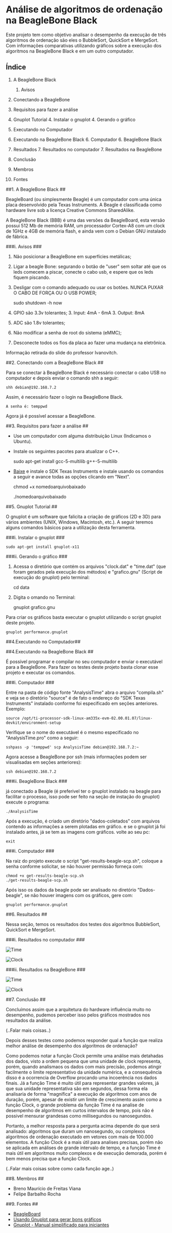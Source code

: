 # Análise de algoritmos de ordenação na BeagleBone Black #

Este projeto tem como objetivo analisar o desempenho da execução de três algoritmos de ordenação são eles o BubbleSort, QuickSort e MergeSort. Com informações comparativas utilizando gráficos sobre a execução dos algoritmos na BeagleBone Black e em um outro computador.

## Índice ##

1. A BeagleBone Black
	1. Avisos
2. Conectando a BeagleBone
3. Requisitos para fazer a análise
4. Gnuplot Tutorial
	4. Instalar o gnuplot
	4. Gerando o gráfico
5. Executando no Computador
6. Executando na BeagleBone Black
	6. Computador
	6. BeagleBone Black

7. Resultados
	7. Resultados no computador
	7. Resultados na BeagleBone
8. Conclusão
9. Membros
10. Fontes

##1. A BeagleBone Black ##

BeagleBoard (ou simplesmente Beagle) é um computador com uma única placa desenvolvido pela Texas Instruments. A Beagle é classificada como hardware livre sob a licença Creative Commons SharedAlike.

A BeagleBone Black (BBB) é uma das versões da BeagleBoard, esta versão possui 512 Mb de memória RAM, um processador Cortex-A8 com um clock de 1GHz e 4GB de memória flash, e ainda vem com o Debian GNU instalado de fábrica.

###i. Avisos ###

1. Não posicionar a BeagleBone em superfícies metálicas;
2. Ligar a beagle Bone: segurando o botão de "user" sem soltar até que os leds comecem a piscar, conecte o cabo usb, e espere que os leds fiquem piscando.

2. Desligar com o comando adequado ou usar os botões. NUNCA PUXAR O CABO DE FORÇA OU O USB POWER;

	sudo shutdown -h now

3. GPIO são 3.3v tolerantes;
	3. Input: 4mA - 6mA
	3. Output: 8mA
4. ADC são 1.8v tolerantes;
5. Não modificar a senha de root do sistema (eMMC);
6. Desconecte todos os fios da placa ao fazer uma mudança na eletrônica.

Informação retirada do slide do professor Ivanovitch.

##2. Conectando com a BeagleBone Black ##

Para se conectar à BeagleBone Black é necessário conectar o cabo USB no computador e depois enviar o comando shh a seguir:

	shh debian@192.168.7.2

Assim, é necessário fazer o login na BeagleBone Black.

	A senha é: temppwd

Agora já é possível acessar a BeagleBone.

##3. Requisitos para fazer a análise ##

* Use um computador com alguma distribuição Linux (Indicamos o Ubuntu).
* Instale os seguintes pacotes para atualizar o C++.

	sudo apt-get install gcc-5-multilib g++-5-multilib

* [Baixe](http://goo.gl/q8zaor) e instale o SDK Texas Instruments e instale usando os comandos a seguir e avance todas as opções clicando em "Next".

	chmod +x nomedoarquivobaixado

	./nomedoarquivobaixado
		
##5. Gnuplot Tutorial ##

O gnuplot é um software que falicita a criação de gráficos (2D e 3D) para vários ambientes (UNIX, Windows, Macintosh, etc.). A seguir teremos alguns comandos básicos para a utilização desta ferramenta.

###i. Instalar o gnuplot ###

	sudo apt-get install gnuplot-x11

###ii. Gerando o gráfico ###

1. Acessa o diretório que contém os arquivos "clock.dat" e "time.dat" (que foram gerados pela execução dos métodos) e "grafico.gnu" (Script de execução do gnuplot) pelo terminal:

	cd data

2. Digita o omando no Terminal:

	gnuplot grafico.gnu

Para criar os gráficos basta executar o gnuplot utilizando o script gnuplot deste projeto.

	gnuplot performance.gnuplot
	
##4.Executando no Computador##

##4.Executando na BeagleBone Black ##

É possível programar e compilar no seu computador e enviar o executável para a BeagleBone. Para fazer os testes deste projeto basta clonar esse projeto e executar os comandos.

###i. Computador ###

Entre na pasta de código fonte "AnalysisTime" abra o arquivo "compila.sh" e veja se o diretório "source" é de fato o endereço do "SDK Texas Instruments" instalado conforme foi especificado em seções anteriores. Exemplo:

	source /opt/ti-processor-sdk-linux-am335x-evm-02.00.01.07/linux-devkit/environment-setup
	
Verifique se o nome do executável é o mesmo especificado no "AnalysisTime.pro" como a seguir:

	sshpass -p 'temppwd' scp AnalysisTime debian@192.168.7.2:~
	
Agora acesse a BeagleBone por ssh (mais informações podem ser visualisadas em seções anteriores):

	ssh debian@192.168.7.2

###ii. BeagleBone Black ###

já conectado a Beagle (é preferivel ter o gnuplot instalado na beagle para facilitar o processo, isso pode ser feito na seção de instação do gnuplot) execute o programa:

	./AnalysisTime
	
Após a execução, é criado um diretório "dados-coletados" com arquivos contendo as informações a serem plotadas em gráfico. e se o gnuplot já foi instalado antes, já se tem as imagens com gráficos. volte ao seu pc:

	exit

###i. Computador ###

Na raiz do projeto execute o script "get-results-beagle-scp.sh", coloque a senha conforme solicitar, se não houver permissão forneça com:

	chmod +x get-results-beagle-scp.sh
	./get-results-beagle-scp.sh
	
Após isso os dados da beagle pode ser analisado no diretório "Dados-beagle", se não houver imagens com os gráficos, gere com:

	gnuplot performance.gnuplot

##6. Resultados ##

Nessa seção, temos os resultados dos testes dos algoritmos BubbleSort, QuickSort e MergeSort.

###i. Resultados no computador ###

![Time](Dados-pc/grafico_time.png?raw=true "Gráfico de Time")

![Clock](Dados-pc/grafico_clock.png?raw=true "Gráfico de Clock")

###ii. Resultados na BeagleBone ###

![Time](Dados-beagle/grafico_time.png?raw=true "Gráfico de Time")

![Clock](Dados-beagle/grafico_clock.png?raw=true "Gráfico de Clock")

##7. Conclusão ##

Concluímos assim que a arquitetura do hardware influência muito no desempenho, pudemos perceber isso pelos gráficos mostrados nos resultados da análise. 

(..Falar mais coisas..)

Depois desses testes como podemos responder qual a função que realiza melhor análise de desempenho dos algoritmos de ordenação? 

Como podemos notar a função Clock permite uma análise mais detahadas dos dados, visto a ordem pequena que uma unidade de clock representa, porém, quando analismaos os dados com mais precisão, podemos atingir facilmente o limite representativo da unidade numérica, e a consequência disso é a ocorrencia de Overflow procando uma incoerência nos dados finais. Já a função Time é muito útil para representar grandes valores, já que sua unidade representativa são em segundos, dessa forma ela analisaria de forma "magnífica" a execução de algoritmos com anos de duração, porém, apesar de existir um limite de crescimento assim como a função Clock, o grande problema da função Time é na analise de desempenho de algoritmos em curtos intervalos de tempo, pois não é possivel mensurar grandesas como millisegundos ou nanosegundos. 

Portanto, a melhor resposta para a pergunta acima depende do que será analisado: algoritmos que duram um nanosegundo, ou complexos algoritmos de ordenação executado em vetores com mais de 100.000 elementos. A função Clock é a mais útil para analises precisas, porém não se aplicada em análises de grande intervalo de tempo, e a função Time é mais útil em algoritmos muito complexos e de execução demorada, porém é bem menos precisa que a função Clock.    

(..Falar mais coisas sobre como cada função age..)

##8. Membros ##

* Breno Maurício de Freitas Viana
* Felipe Barbalho Rocha

##9. Fontes ##

* [BeagleBoard](https://pt.wikipedia.org/wiki/BeagleBoard)
* [Usando Gnuplot para gerar bons gráficos](http://www.dicas-l.com.br/arquivo/usando_gnuplot_para_gerar_bons_graficos.php)
* [Gnuplot - Manual simplificado para iniciantes](http://www.ebah.com.br/content/ABAAAgUS4AF/gnuplot-manual-simplificado-iniciantes?part=1)

